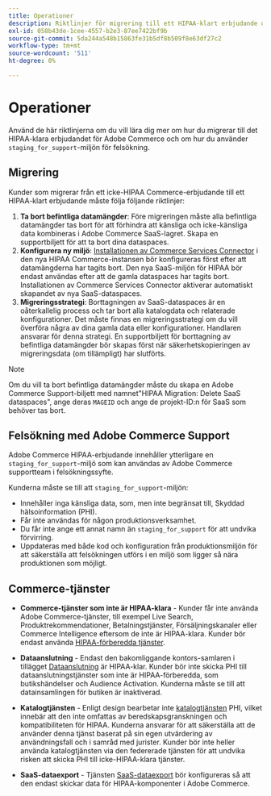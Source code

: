 ```yaml
---
title: Operationer
description: Riktlinjer för migrering till ett HIPAA-klart erbjudande och användning av den sekundära mellanlagringsmiljön för felsökning.
exl-id: 058b43de-1cee-4557-b2e3-87ee7422bf9b
source-git-commit: 5da244a548b15863fe31b5df8b509f8e63df27c2
workflow-type: tm+mt
source-wordcount: '511'
ht-degree: 0%

---
```


# Operationer

Använd de här riktlinjerna om du vill lära dig mer om hur du migrerar till det HIPAA-klara erbjudandet för Adobe Commerce och om hur du använder `staging_for_support`-miljön för felsökning.

## Migrering

Kunder som migrerar från ett icke-HIPAA Commerce-erbjudande till ett HIPAA-klart erbjudande måste följa följande riktlinjer:

1. **Ta bort befintliga datamängder**: Före migreringen måste alla befintliga datamängder tas bort för att förhindra att känsliga och icke-känsliga data kombineras i Adobe Commerce SaaS-lagret. Skapa en supportbiljett för att ta bort dina dataspaces.
1. **Konfigurera ny miljö**: [Installationen av Commerce Services Connector](https://experienceleague.adobe.com/en/docs/commerce/user-guides/integration-services/saas) i den nya HIPAA Commerce-instansen bör konfigureras först efter att datamängderna har tagits bort. Den nya SaaS-miljön för HIPAA bör endast användas efter att de gamla dataspaces har tagits bort. Installationen av Commerce Services Connector aktiverar automatiskt skapandet av nya SaaS-dataspaces.
1. **Migreringsstrategi**: Borttagningen av SaaS-dataspaces är en oåterkallelig process och tar bort alla katalogdata och relaterade konfigurationer. Det måste finnas en migreringsstrategi om du vill överföra några av dina gamla data eller konfigurationer. Handlaren ansvarar för denna strategi. En supportbiljett för borttagning av befintliga datamängder bör skapas först när säkerhetskopieringen av migreringsdata (om tillämpligt) har slutförts.

>[!NOTE]
>Om du vill ta bort befintliga datamängder måste du skapa en Adobe Commerce Support-biljett med namnet&quot;HIPAA Migration: Delete SaaS dataspaces&quot;, ange deras `MAGEID` och ange de projekt-ID:n för SaaS som behöver tas bort.

## Felsökning med Adobe Commerce Support

Adobe Commerce HIPAA-erbjudande innehåller ytterligare en `staging_for_support`-miljö som kan användas av Adobe Commerce supportteam i felsökningssyfte.

Kunderna måste se till att `staging_for_support`-miljön:

- Innehåller inga känsliga data, som, men inte begränsat till, Skyddad hälsoinformation (PHI).
- Får inte användas för någon produktionsverksamhet.
- Du får inte ange ett annat namn än `staging_for_support` för att undvika förvirring.
- Uppdateras med både kod och konfiguration från produktionsmiljön för att säkerställa att felsökningen utförs i en miljö som ligger så nära produktionen som möjligt.

## Commerce-tjänster

- **Commerce-tjänster som inte är HIPAA-klara** - Kunder får inte använda Adobe Commerce-tjänster, till exempel Live Search, Produktrekommendationer, Betalningstjänster, Försäljningskanaler eller Commerce Intelligence eftersom de inte är HIPAA-klara. Kunder bör endast använda [HIPAA-förberedda tjänster](overview.md).

- **Dataanslutning** - Endast den bakomliggande kontors-samlaren i tillägget [Dataanslutning](https://experienceleague.adobe.com/en/docs/commerce/data-connection/overview) är HIPAA-klar. Kunder bör inte skicka PHI till dataanslutningstjänster som inte är HIPAA-förberedda, som butikshändelser och Audience Activation. Kunderna måste se till att datainsamlingen för butiken är inaktiverad.

- **Katalogtjänsten** - Enligt design bearbetar inte [katalogtjänsten](https://experienceleague.adobe.com/en/docs/commerce/catalog-service/overview) PHI, vilket innebär att den inte omfattas av beredskapsgranskningen och kompatibiliteten för HIPAA. Kunderna ansvarar för att säkerställa att de använder denna tjänst baserat på sin egen utvärdering av användningsfall och i samråd med jurister. Kunder bör inte heller använda katalogtjänsten via den federerade tjänsten för att undvika risken att skicka PHI till icke-HIPAA-klara tjänster.

- **SaaS-dataexport** - Tjänsten [SaaS-dataexport](https://experienceleague.adobe.com/en/docs/commerce/saas-data-export/overview) bör konfigureras så att den endast skickar data för HIPAA-komponenter i Adobe Commerce.
